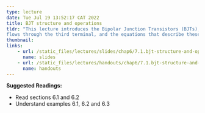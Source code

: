 ```yaml
---
type: lecture
date: Tue Jul 19 13:52:17 CAT 2022
title: BJT structure and operations 
tldr: "This lecture introduces the Bipolar Junction Transistors (BJTs), their physical structure and how they work. It also discusses how the voltage between two terminals of the transistor controls the current that
flows through the third terminal, and the equations that describe these current–voltage characteristics."
thumbnail: 
links: 
    - url: /static_files/lectures/slides/chap6/7.1.bjt-structure-and-operations.pdf
      name: slides
    - url: /static_files/lectures/handouts/chap6/7.1.bjt-structure-and-operations.pdf
      name: handouts
---
```

**Suggested Readings:**

- Read sections 6.1 and 6.2
- Understand examples 6.1, 6.2 and 6.3